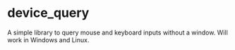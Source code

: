 # device_query
A simple library to query mouse and keyboard inputs without a window. Will work in Windows and Linux.
